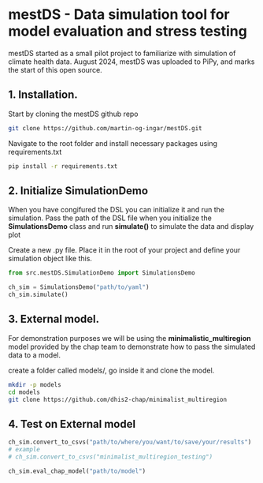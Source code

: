 # mestDS - Data simulation tool for model evaluation and stress testing

mestDS started as a small pilot project to familiarize with simulation of climate health data. August 2024, mestDS was uploaded to PiPy, and marks the start of this open source.

## 1. Installation.

Start by cloning the mestDS github repo

```bash
git clone https://github.com/martin-og-ingar/mestDS.git
```

Navigate to the root folder and install necessary packages using requirements.txt

```bash
pip install -r requirements.txt
```

## 2. Initialize SimulationDemo

When you have congifured the DSL you can initialize it and run the simulation.
Pass the path of the DSL file when you initialize the **SimulationsDemo** class and run **simulate()** to simulate the data and display plot

Create a new .py file. Place it in the root of your project and define your simulation object like this.

```python
from src.mestDS.SimulationDemo import SimulationsDemo

ch_sim = SimulationsDemo("path/to/yaml")
ch_sim.simulate()

```

## 3. External model.

For demonstration purposes we will be using the **minimalistic_multiregion** model provided by the chap team to demonstrate how to pass the simulated data to a model.

create a folder called models/, go inside it and clone the model.

```bash
mkdir -p models
cd models
git clone https://github.com/dhis2-chap/minimalist_multiregion
```

## 4. Test on External model

```python
ch_sim.convert_to_csvs("path/to/where/you/want/to/save/your/results")
# example
# ch_sim.convert_to_csvs("minimalist_multiregion_testing")

ch_sim.eval_chap_model("path/to/model")
```
